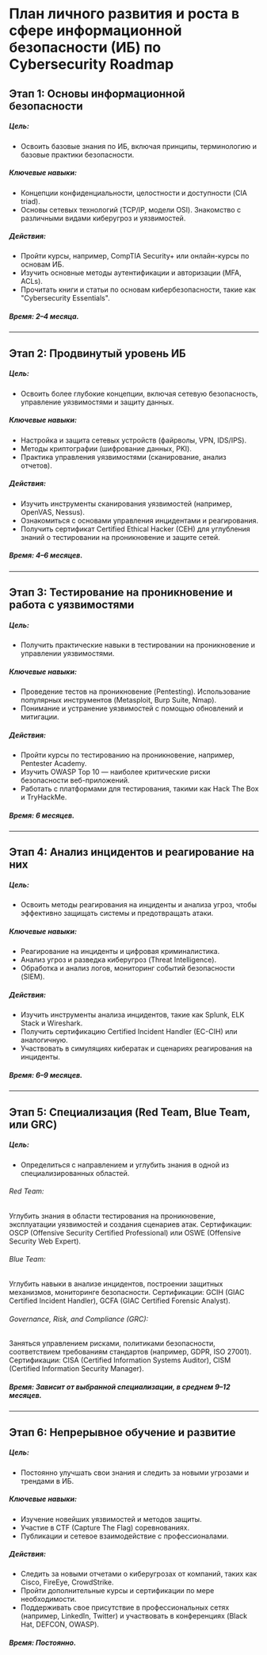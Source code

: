 # План личного развития и роста в сфере информационной безопасности (ИБ) по Cybersecurity Roadmap 

## Этап 1: Основы информационной безопасности

<h5>Цель:</h5>

- Освоить базовые знания по ИБ, включая принципы, терминологию и базовые практики безопасности.

<h5>Ключевые навыки:</h5>

- Концепции конфиденциальности, целостности и доступности (CIA triad).
- Основы сетевых технологий (TCP/IP, модели OSI).
Знакомство с различными видами киберугроз и уязвимостей.

<h5>Действия:</h5>

- Пройти курсы, например, CompTIA Security+ или онлайн-курсы по основам ИБ.
- Изучить основные методы аутентификации и авторизации (MFA, ACLs).
- Прочитать книги и статьи по основам кибербезопасности, такие как "Cybersecurity Essentials".

<h5>Время: 2–4 месяца.</h5>

-------

## Этап 2: Продвинутый уровень ИБ

<h5>Цель:</h5> 

- Освоить более глубокие концепции, включая сетевую безопасность, управление уязвимостями и защиту данных.

<h5>Ключевые навыки:</h5>

- Настройка и защита сетевых устройств (файрволы, VPN, IDS/IPS).
- Методы криптографии (шифрование данных, PKI).
- Практика управления уязвимостями (сканирование, анализ отчетов).

<h5>Действия:</h5>

- Изучить инструменты сканирования уязвимостей (например, OpenVAS, Nessus).
- Ознакомиться с основами управления инцидентами и реагирования.
- Получить сертификат Certified Ethical Hacker (CEH) для углубления знаний о тестировании на проникновение и защите сетей.

<h5>Время: 4–6 месяцев.</h5>

----------

## Этап 3: Тестирование на проникновение и работа с уязвимостями

<h5>Цель:</h5>  

- Получить практические навыки в тестировании на проникновение и управлении уязвимостями.

<h5>Ключевые навыки:</h5>

- Проведение тестов на проникновение (Pentesting).
Использование популярных инструментов (Metasploit, Burp Suite, Nmap).
- Понимание и устранение уязвимостей с помощью обновлений и митигации.

<h5>Действия:</h5>

- Пройти курсы по тестированию на проникновение, например, Pentester Academy.
- Изучить OWASP Top 10 — наиболее критические риски безопасности веб-приложений.
- Работать с платформами для тестирования, такими как Hack The Box и TryHackMe.

<h5>Время: 6 месяцев.</h5>

--------

## Этап 4: Анализ инцидентов и реагирование на них

<h5>Цель:</h5>

- Освоить методы реагирования на инциденты и анализа угроз, чтобы эффективно защищать системы и предотвращать атаки.

<h5>Ключевые навыки:</h5>

- Реагирование на инциденты и цифровая криминалистика.
- Анализ угроз и разведка киберугроз (Threat Intelligence).
- Обработка и анализ логов, мониторинг событий безопасности (SIEM).

<h5>Действия:</h5>

- Изучить инструменты анализа инцидентов, такие как Splunk, ELK Stack и Wireshark.
- Получить сертификацию Certified Incident Handler (EC-CIH) или аналогичную.
- Участвовать в симуляциях кибератак и сценариях реагирования на инциденты.

<h5>Время: 6–9 месяцев.</h5>

--------

## Этап 5: Специализация (Red Team, Blue Team, или GRC)

<h5>Цель:</h5> 

- Определиться с направлением и углубить знания в одной из специализированных областей.
<h6>Red Team:</h6>
Углубить знания в области тестирования на проникновение, эксплуатации уязвимостей и создания сценариев атак.
Сертификации: OSCP (Offensive Security Certified Professional) или OSWE (Offensive Security Web Expert).
<h6>Blue Team:</h6>
Углубить навыки в анализе инцидентов, построении защитных механизмов, мониторинге безопасности.
Сертификации: GCIH (GIAC Certified Incident Handler), GCFA (GIAC Certified Forensic Analyst).
<h6>Governance, Risk, and Compliance (GRC):</h6>
Заняться управлением рисками, политиками безопасности, соответствием требованиям стандартов (например, GDPR, ISO 27001).
Сертификации: CISA (Certified Information Systems Auditor), CISM (Certified Information Security Manager).

<h5>Время: Зависит от выбранной специализации, в среднем 9–12 месяцев.</h5>

--------

## Этап 6: Непрерывное обучение и развитие

<h5>Цель:</h5> 

- Постоянно улучшать свои знания и следить за новыми угрозами и трендами в ИБ.

<h5>Ключевые навыки:</h5>

- Изучение новейших уязвимостей и методов защиты.
- Участие в CTF (Capture The Flag) соревнованиях.
- Публикации и сетевое взаимодействие с профессионалами.

<h5>Действия:</h5>

- Следить за новыми отчетами о киберугрозах от компаний, таких как Cisco, FireEye, CrowdStrike.
- Пройти дополнительные курсы и сертификации по мере необходимости.
- Поддерживать свое присутствие в профессиональных сетях (например, LinkedIn, Twitter) и участвовать в конференциях (Black Hat, DEFCON, OWASP).

<h5>Время: Постоянно.</h5>





